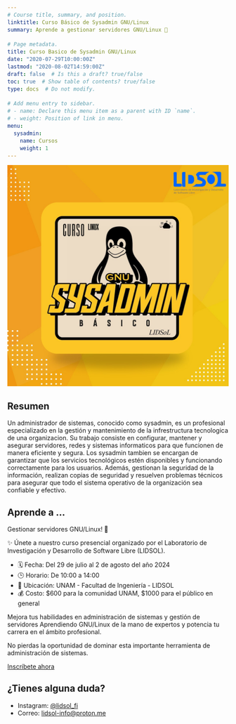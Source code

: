 ```yaml
---
# Course title, summary, and position.
linktitle: Curso Básico de Sysadmin GNU/Linux
summary: Aprende a gestionar servidores GNU/Linux 🐧

# Page metadata.
title: Curso Basico de Sysadmin GNU/Linux
date: "2020-07-29T10:00:00Z"
lastmod: "2020-08-02T14:59:00Z"
draft: false  # Is this a draft? true/false
toc: true  # Show table of contents? true/false
type: docs  # Do not modify.

# Add menu entry to sidebar.
# - name: Declare this menu item as a parent with ID `name`.
# - weight: Position of link in menu.
menu:
  sysadmin:
    name: Cursos
    weight: 1
---
```


![Sysadmin](sysadmin.png)


## Resumen

Un administrador de sistemas, conocido como sysadmin, es un profesional especializado en la gestión y mantenimiento de la infrestructura tecnologica de una organizacion.
Su trabajo consiste en configurar, mantener y asegurar servidores, redes y sistemas informaticos para que funcionen de manera eficiente y segura. 
Los sysadmin tambien se encargan de garantizar que los servicios tecnológicos estén disponibles y funcionando correctamente para los usuarios.
Además, gestionan la seguridad de la información, realizan copias de seguridad y resuelven problemas técnicos para asegurar que todo el sistema operativo de la organización sea confiable y efectivo.

## Aprende a ...

Gestionar servidores GNU/Linux! 🌟

✨ Únete a nuestro curso presencial organizado por el Laboratorio de Investigación y Desarrollo de Software Libre (LIDSOL).

- 🗓️ Fecha: Del 29 de julio al 2 de agosto del año 2024
- 🕒 Horario: De 10:00 a 14:00
- 🏫 Ubicación: UNAM - Facultad de Ingeniería - LIDSOL
- 💰 Costo: $600 para la comunidad UNAM, $1000 para el público en general

Mejora tus habilidades en administración de sistemas y gestión de servidores 
Aprendiendo GNU/Linux de la mano de expertos y potencia tu carrera en el ámbito profesional.

No pierdas la oportunidad de dominar esta importante herramienta de administración de sistemas.

[Inscríbete ahora](https://mmedia1.fi-b.unam.mx/)

## ¿Tienes alguna duda?

- Instagram: [@lidsol_fi](https://www.instagram.com/lidsol_fi/)
- Correo: [lidsol-info@proton.me](mailto:lidsol-info@proton.me)
